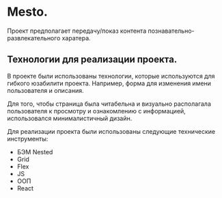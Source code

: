 # Mesto.

Проект предполагает передачу/показ контента познавательно-развлекательного харатера.

## Технологии для реализации проекта.

В проекте были использованы технологии, которые используются для гибкого юзабилити проекта. Например, форма для изменения имени пользователя и описания.

Для того, чтобы страница была читабельна и визуально располагала пользователя к просмотру и ознакомлению с информацией, использовался минималистичный дизайн.

Для реализации проекта были использованы следующие технические инструменты:

- БЭМ Nested
- Grid
- Flex
- JS
- ООП
- React

